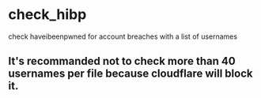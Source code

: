# check_hibp
check haveibeenpwned for account breaches with a list of usernames

## It's recommanded not to check more than 40 usernames per file because cloudflare will block it.
